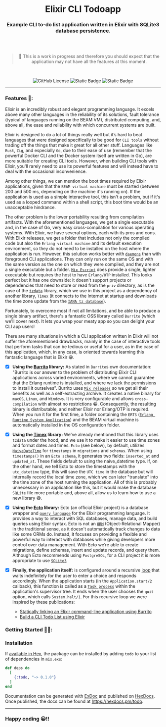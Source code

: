 <div align="center">

# Elixir CLI Todoapp

### Example CLI to-do list application written in Elixir with SQLite3 database persistence.

<br /><br />

> 🚧 This is a work in progress and therefore you should expect that the
> application may not have all the features at this moment.

<br />
  
![GitHub License](https://img.shields.io/github/license/emarifer/elixir_cli_todoapp) ![Static Badge](https://img.shields.io/badge/Elixir-%3E=1.18-6e4a7e) ![Static Badge](https://img.shields.io/badge/Erlang/OTP-%3E=27-B83998)

</div>

<hr />

### Features 🚀:

Elixir is an incredibly robust and elegant programming language. It excels above many other languages in the reliability of its solutions, fault tolerance (typical of languages running on the BEAM VM), distributed computing, and, above all, the ease and reliability with which concurrent systems are built.

Elixir is designed to do a lot of things really well but it’s hard to beat languages that were designed specifically to be good for `CLI tools` without trading off the things that make it great for all other stuff. Languages like `Rust`, `Zig`, and especially `Go`, due to their ease of use (remember that the powerful Docker CLI and the Docker system itself are written in Go), are more suitable for creating CLI tools. However, when building CLI tools with Elixir, you'll rarely need to use its powerful features and will instead have to deal with the occasional inconvenience.

Among other things, we can mention the boot times required by Elixir applications, given that the `BEAM virtual machine` must be started (between 200 and 500 ms, depending on the machine it's running on). If the application is used as a simple interactive tool, this isn't a problem, but if it's used as a looped command within a shell script, this boot time would be an unacceptable hindrance.

The other problem is the lower portability resulting from compilation artifacts. With the aforementioned languages, we get a single executable and, in the case of Go, very easy cross-compilation for various operating systems. With Elixir, we have several options, each with its pros and cons. With Elixir releases, we get a folder that includes not only the compiled code but also the `Erlang virtual machine` and its default execution environment, so they do not need to be installed on the host where the application is run. However, this solution works better with [`daemons`](https://en.wikipedia.org/wiki/Daemon_(computing)) than with foreground CLI applications. They can only run on the same OS and with the same version as the one on which they were compiled, and they are not a single executable but a folder. [`Mix Escript`](https://hexdocs.pm/mix/1.18.4/Mix.Tasks.Escript.Build.html) does provide a single, lighter executable but requires the host to have `Erlang/OTP` installed. This looks perfect but it has one downside: it doesn't support projects or dependencies that need to store or read from the `priv` directory, as is the case of the [`tzdata`](https://github.com/lau/tzdata) library, which we use in this project as a dependency of another library, `Timex` (it connects to the Internet at startup and downloads the time zone update from the [`IANA tz database`](https://www.iana.org/time-zones)).

Fortunately, to overcome most if not all limitations, and be able to produce a single binary artifact, there's a fantastic OSS library called `Burrito` (which we'll cover next). It lets you wrap your meaty app so you can delight your CLI app users!

There are many situations in which a CLI application written in Elixir will not suffer the aforementioned drawbacks, mainly in the case of interactive tools that perform tasks that can be tedious or useful for a user, as in the case of this application, which, in any case, is oriented towards learning this fantastic language that is Elixir 😀.


- [x] **Using the [Burrito](https://github.com/burrito-elixir/burrito) library:** As stated in `Burrito`s own documentation: "Burrito is our answer to the problem of distributing Elixir CLI applications across varied environments, where we cannot guarantee that the Erlang runtime is installed, and where we lack the permissions to install it ourselves". Burrito uses [`Mix releases`](https://hexdocs.pm/mix/1.18.4/Mix.Tasks.Release.html) so we get all their benefits as well as a self-extracting archive. It creates a native binary for `macOS`, `Linux`, and `Windows`. It is very configurable and allows `cross-compilation` with almost no restrictions 😀. Consequently, the resulting binary is distributable, and neither Elixir nor Erlang/OTP is required. When you run it for the first time, a folder containing the `ERTS` ([`Erlang Runtime System Application`](https://www.erlang.org/doc/apps/erts/introduction.html)) and the BEAM virtual machine is automatically installed in the OS configuration folder.


- [x] **Using the [Timex](https://hexdocs.pm/timex/Timex.html) library:** We've already mentioned that this library uses `tzdata` under the hood, and we use it to make it easier to use time zones and format dates and times. `Ecto` (see below), by default, utilizes [`NaiveDateTime`](https://hexdocs.pm/elixir/NaiveDateTime.html) for `timestamps` in `migrations` and `schemas`. When using `timestamps()` in an `Ecto schema`, it generates two fields: `inserted_at` and `updated_at`. These fields default to using the naive_datetime type. If, on the other hand, we tell Ecto to store the timestamps with the `utc_datetime` type, this will save the `UTC time` in the database but will internally record the local time zone, which we can later "translate" into the time zone of the host running the application. All of this is probably unnecessary in an application like this, but it would make the database `SQLite` file more portable and, above all, allow us to learn how to use a new library 😅.


- [x] **Using the [Ecto](https://hexdocs.pm/ecto/3.13.2/Ecto.html) library:** Ecto (an official Elixir project) is a database wrapper and [`query language`]() for the Elixir programming language. It provides a way to interact with SQL databases, manage data, and build queries using Elixir syntax. Ecto is not an [`ORM`](https://en.wikipedia.org/wiki/Object%E2%80%93relational_mapping) (Object-Relational Mapper) in the traditional sense, as it doesn't automatically track changes to data like some ORMs do. Instead, it focuses on providing a flexible and powerful way to interact with databases while giving developers more control over data management. With Ecto we’re able to create migrations, define schemas, insert and update records, and query them. Although Ecto recommends using `PostgreSQL`, for a CLI project it is more appropriate to use [`SQLite3`](https://www.sqlite.org/)

- [x] **Finally, the application itself:** is configured around a recursive [loop](https://github.com/emarifer/elixir_cli_todoapp/blob/main/lib/todo.ex) that waits indefinitely for the user to enter a choice and responds accordingly. When the application starts (in the `Application.start/2` callback), this function is called as a [`Task process`](https://hexdocs.pm/elixir/Task.html) within the application's supervisor tree. It ends when the user chooses the `quit` option, which calls `System.halt/1`. For this recursive loop we were inspired by these publications:
    - [Statically linking an Elixir command-line application using Burrito](https://www.jonathanychan.com/blog/statically-linking-an-elixir-command-line-application-using-burrito/)
    - [Build a CLI Todo List using Elixir](https://akhil.sh/tutorials/elixir/elixir/03_cli_tool_using_elixir/)

### Getting Started 👨‍🚀:

### Installation

If [available in Hex](https://hex.pm/docs/publish), the package can be installed
by adding `todo` to your list of dependencies in `mix.exs`:

```elixir
def deps do
  [
    {:todo, "~> 0.1.0"}
  ]
end
```

Documentation can be generated with [ExDoc](https://github.com/elixir-lang/ex_doc)
and published on [HexDocs](https://hexdocs.pm). Once published, the docs can
be found at <https://hexdocs.pm/todo>.

---

### Happy coding 😀!!
